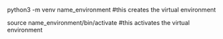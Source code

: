 python3 -m venv name_environment #this creates the virtual environment

source name_environment/bin/activate #this activates the virtual environment